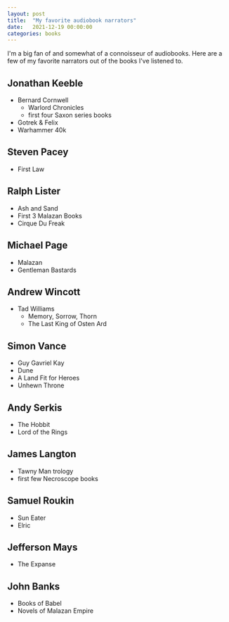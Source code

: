 ```yaml
---
layout: post
title:  "My favorite audiobook narrators"
date:   2021-12-19 00:00:00
categories: books
---
```


I'm a big fan of and somewhat of a connoisseur of audiobooks. Here are a few of my favorite narrators out of the books I've listened to. 

## Jonathan Keeble
- Bernard Cornwell 
  - Warlord Chronicles 
  - first four Saxon series books
- Gotrek & Felix
- Warhammer 40k

## Steven Pacey
- First Law

## Ralph Lister
- Ash and Sand 
- First 3 Malazan Books
- Cirque Du Freak 

## Michael Page 
- Malazan
- Gentleman Bastards

## Andrew Wincott
- Tad Williams
  - Memory, Sorrow, Thorn
  - The Last King of Osten Ard

## Simon Vance
- Guy Gavriel Kay
- Dune
- A Land Fit for Heroes
- Unhewn Throne

## Andy Serkis
- The Hobbit
- Lord of the Rings

## James Langton
- Tawny Man trology
- first few Necroscope books

## Samuel Roukin
- Sun Eater
- Elric

## Jefferson Mays 
- The Expanse 

## John Banks
- Books of Babel 
- Novels of Malazan Empire 
